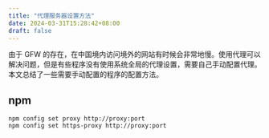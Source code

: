 ```yaml
---
title: "代理服务器设置方法"
date: 2024-03-31T15:28:42+08:00
draft: false
---
```


由于 GFW 的存在，在中国境内访问境外的网站有时候会非常地慢。使用代理可以解决问题，但是有些程序没有使用系统全局的代理设置，需要自己手动配置代理。本文总结了一些需要手动配置的程序的配置方法。

## npm

```
npm config set proxy http://proxy:port
npm config set https-proxy http://proxy:port
```
